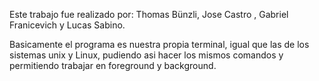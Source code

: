 Este trabajo fue realizado por: Thomas Bünzli, Jose Castro , Gabriel Franicevich y Lucas Sabino. 

Basicamente el programa es nuestra propia terminal, igual que las de los sistemas unix y Linux, pudiendo asi hacer los mismos comandos y permitiendo trabajar en foreground y background. 
